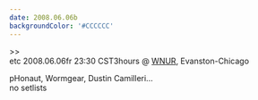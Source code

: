```yaml
---
date: 2008.06.06b
backgroundColor: '#CCCCCC'
---
```


\>>  
etc 2008.06.06fr 23:30 CST3hours @ [WNUR](http://www.wnur.org/), Evanston-Chicago

pHonaut, Wormgear, Dustin Camilleri...  
no setlists